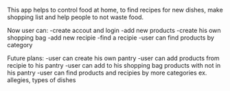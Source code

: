  This app helps to control food at home, to find recipes for new dishes, make shopping list and help people to not waste food.

Now user can:
-create accout and login
-add new products 
-create his own shopping bag
-add new recipie
-find a recipie
-user can find products by category

Future plans:
-user can create his own pantry
-user can add products from recipie to his pantry
-user can add to his shopping bag products with not in his pantry
-user can find products and recipies by more categories ex. allegies, types of dishes

